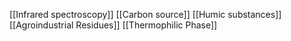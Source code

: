[[Infrared spectroscopy]]
[[Carbon source]]
[[Humic substances]]
[[Agroindustrial Residues]]
[[Thermophilic Phase]]
